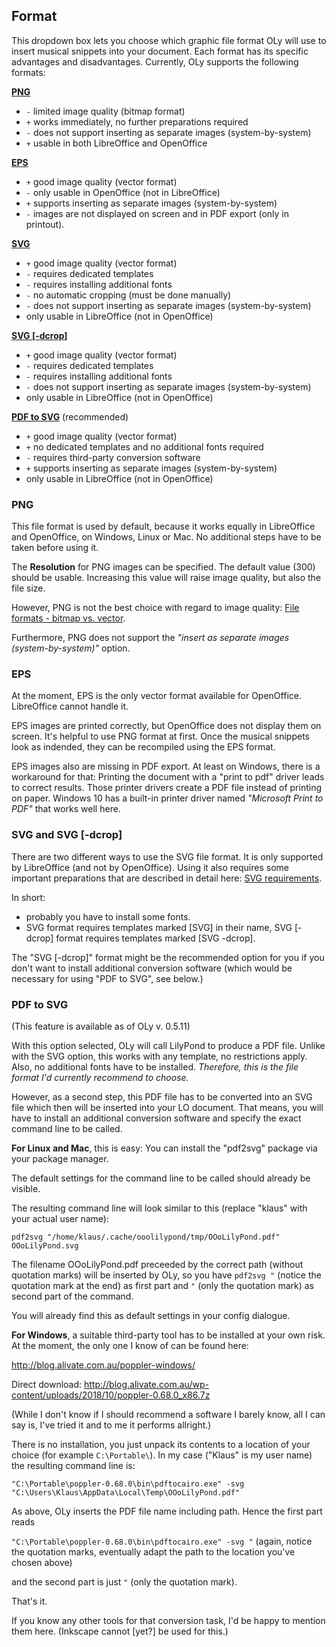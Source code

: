 ## Format

This dropdown box lets you choose which graphic file format OLy will use to insert musical snippets into your document. 
Each format has its specific advantages and disadvantages. 
Currently, OLy supports the following formats: 

**[PNG](#png)**
* `-`  limited image quality (bitmap format)
* `+` works immediately, no further preparations required
* `-` does not support inserting as separate images (system-by-system)
* `+` usable in both LibreOffice and OpenOffice

**[EPS](#eps)**
* `+` good image quality (vector format)
* `-`  only usable in OpenOffice (not in LibreOffice)
* `+` supports inserting as separate images (system-by-system)
* `-`  images are not displayed on screen and in PDF export (only in printout).

**[SVG](#svg-and-svg--dcrop)**
* `+` good image quality (vector format)
* `-` requires dedicated templates
* `-` requires installing additional fonts
* `-` no automatic cropping (must be done manually)
* `-` does not support inserting as separate images (system-by-system)
* only usable in LibreOffice (not in OpenOffice)

**[SVG [-dcrop]](#svg-and-svg--dcrop)**
* `+` good image quality (vector format)
* `-` requires dedicated templates
* `-` requires installing additional fonts
* `-` does not support inserting as separate images (system-by-system)
* only usable in LibreOffice (not in OpenOffice)


**[PDF to SVG](#pdf-to-svg)** (recommended)
* `+` good image quality (vector format)
* `+` no dedicated templates and no additional fonts required
* `-`  requires third-party conversion software
* `+` supports inserting as separate images (system-by-system)
* only usable in LibreOffice (not in OpenOffice)

### **PNG**

This file format is used by default, because it works equally in LibreOffice and OpenOffice, on Windows, Linux or Mac. 
No additional steps have to be taken before using it. 

The **Resolution** for PNG images can be specified. The default value (300) should be usable. Increasing this value will raise image quality, but also the file size.

However, PNG is not the best choice with regard to image quality: [File formats - bitmap vs. vector](https://github.com/openlilylib/LO-ly/wiki/File-formats:-bitmap-vs.-vector#file-formats-bitmap-vs-vector).

Furthermore, PNG does not support the *"insert as separate images (system-by-system)"* option.

### **EPS**
At the moment, EPS is the only vector format available for OpenOffice. LibreOffice cannot handle it. 

EPS images are printed correctly, but OpenOffice does not display them on screen. It's helpful to use PNG format at first. Once the musical snippets look as indended, they can be recompiled using the EPS format.

EPS images also are missing in PDF export. At least on Windows, there is a workaround for that: Printing the document with a "print to pdf" driver leads to correct results. Those printer drivers create a PDF file instead of printing on paper. 
Windows 10 has a built-in printer driver named _"Microsoft Print to PDF"_ that works well here. 

### **SVG** and **SVG [-dcrop]**
There are two different ways to use the SVG file format. It is only supported by LibreOffice (and not by OpenOffice). 
Using it also requires some important preparations that are described in detail here: 
[SVG requirements](https://github.com/openlilylib/LO-ly/wiki/SVG-requirements#svg-requirements).

In short: 
* probably you have to install some fonts. 
* SVG format requires templates marked [SVG] in their name, SVG [-dcrop] format requires templates marked [SVG -dcrop].

The "SVG [-dcrop]" format might be the recommended option for you if you don't want to install additional conversion software (which would be necessary for using "PDF to SVG", see below.)

### **PDF to SVG**
(This feature is available as of OLy v. 0.5.11)

With this option selected, OLy will call LilyPond to produce a PDF file. 
Unlike with the SVG option, this works with any template, no restrictions apply. 
Also, no additional fonts have to be installed. _Therefore, this is the file format I'd currently recommend to choose._

However, as a second step, this PDF file has to be converted into an SVG file which then will be inserted into your LO document. 
That means, you will have to install an additional conversion software and specify the exact command line to be called. 

**For Linux and Mac**, this is easy: You can install the "pdf2svg" package via your package manager. 

The default settings for the command line to be called should already be visible. 

The resulting command line will look similar to this (replace "klaus" with your actual user name): 

`pdf2svg "/home/klaus/.cache/ooolilypond/tmp/OOoLilyPond.pdf" OOoLilyPond.svg`

The filename OOoLilyPond.pdf preceeded by the correct path (without quotation marks) will be inserted by OLy, so you have
`pdf2svg "`
(notice the quotation mark at the end) as first part and
`"`
(only the quotation mark)
as second part of the command. 

You will already find this as default settings in your config dialogue.

**For Windows**, a suitable third-party tool has to be installed at your own risk. 
At the moment, the only one I know of can be found here: 

http://blog.alivate.com.au/poppler-windows/

Direct download: http://blog.alivate.com.au/wp-content/uploads/2018/10/poppler-0.68.0_x86.7z

(While I don't know if I should recommend a software I barely know, all I can say is, I've tried it and to me it performs allright.) 

There is no installation, you just unpack its contents to a location of your choice (for example `C:\Portable\`).
In my case ("Klaus" is my user name) the resulting command line is:

`"C:\Portable\poppler-0.68.0\bin\pdftocairo.exe" -svg "C:\Users\Klaus\AppData\Local\Temp\OOoLilyPond.pdf"`

As above, OLy inserts the PDF file name including path. 
Hence the first part reads

`"C:\Portable\poppler-0.68.0\bin\pdftocairo.exe" -svg "`
(again, notice the quotation marks, eventually adapt the path to the location you've chosen above)

and the second part is just 
`"`
(only the quotation mark).

That's it. 

If you know any other tools for that conversion task, I'd be happy to mention them here. (Inkscape cannot [yet?] be used for this.)

